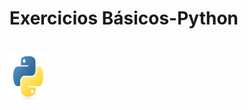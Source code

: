 # Exercicios Básicos-Python

<div style="display: inline_block"><br>
  <img align="center" alt="Judah-Python" height="80" width="60" src="https://raw.githubusercontent.com/devicons/devicon/master/icons/python/python-original.svg">
  
</div>
